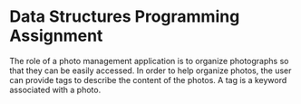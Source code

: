 # Data Structures Programming Assignment
The role of a photo management application is to organize photographs so that they can be easily accessed. In order to help organize photos, the user can provide tags to describe the content of the photos. A tag is a keyword associated with a photo.  

